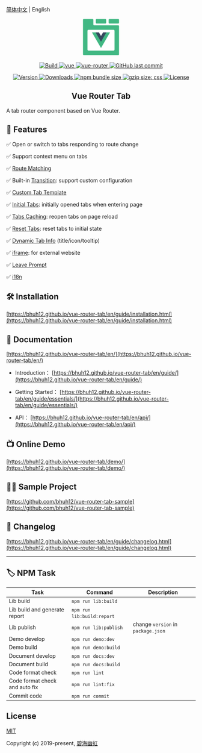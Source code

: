 [简体中文](README.md) | English

<p align="center">
  <a href="https://bhuh12.github.io/vue-router-tab/" target="_blank" rel="noopener noreferrer">
    <img width="100" src="public/img/logo.png" alt="vue-router-tab logo">
  </a>
</p>

<p align="center">
  <a target="_blank" href="https://www.travis-ci.org/bhuh12/vue-router-tab">
    <img src="https://www.travis-ci.org/bhuh12/vue-router-tab.svg?branch=dev" alt="Build">
  </a>

  <a href="https://github.com/vuejs/vue">
    <img src="https://img.shields.io/badge/vue-2.5.22-brightgreen.svg" alt="vue">
  </a>

  <a href="https://github.com/vuejs/vue-router">
    <img src="https://img.shields.io/badge/vue--router-3.0.1-brightgreen.svg" alt="vue-router">
  </a>

  <a target="_blank" href="https://github.com/bhuh12/vue-router-tab">
    <img alt="GitHub last commit" src="https://img.shields.io/github/last-commit/bhuh12/vue-router-tab.svg">
  </a>
</p>

<p align="center">
  <a target="_blank" href="https://www.npmjs.com/package/vue-router-tab">
    <img src="https://img.shields.io/npm/v/vue-router-tab.svg" alt="Version">
  </a>

  <a target="_blank" href="https://npmcharts.com/compare/vue-router-tab?minimal=true">
    <img src="https://img.shields.io/npm/dm/vue-router-tab.svg" alt="Downloads">
  </a>

  <a target="_blank" href="https://www.npmjs.com/package/vue-router-tab">
    <img alt="npm bundle size" src="https://img.shields.io/bundlephobia/minzip/vue-router-tab.svg?label=gzip:JS">
  </a>

  <a target="_blank" href="https://www.npmjs.com/package/vue-router-tab">
    <img alt="gzip size: css" src="http://img.badgesize.io/https://unpkg.com/vue-router-tab/dist/lib/vue-router-tab.css?compression=gzip&label=gzip:CSS">
  </a>
  
  <a target="_blank" href="https://github.com/bhuh12/vue-router-tab/blob/dev/LICENSE">
    <img src="https://img.shields.io/npm/l/vue-router-tab.svg" alt="License">
  </a>
</p>

<h2 align="center">Vue Router Tab</h2>

A tab router component based on Vue Router.


## 📌 Features

✅ Open or switch to tabs responding to route change

✅ Support context menu on tabs

✅ [Route Matching](https://bhuh12.github.io/vue-router-tab/en/guide/essentials/rule.html)

✅ Built-in [Transition](https://bhuh12.github.io/vue-router-tab/en/guide/advanced/transition.html): support custom configuration

✅ [Custom Tab Template](https://bhuh12.github.io/vue-router-tab/en/guide/advanced/slot.html)

✅ [Initial Tabs](https://bhuh12.github.io/vue-router-tab/en/guide/advanced/initial-tabs.html): initially opened tabs when entering page

✅ [Tabs Caching](https://bhuh12.github.io/vue-router-tab/en/guide/advanced/restore.html): reopen tabs on page reload

✅ [Reset Tabs](https://bhuh12.github.io/vue-router-tab/en/guide/essentials/operate.html#%E9%87%8D%E7%BD%AE%E9%A1%B5%E7%AD%BE): reset tabs to initial state

✅ [Dynamic Tab Info](https://bhuh12.github.io/vue-router-tab/en/guide/advanced/dynamic-tab-info.html) (title/icon/tooltip)

✅ [iframe](https://bhuh12.github.io/vue-router-tab/en/guide/essentials/iframe.html): for external website

✅ [Leave Prompt](https://bhuh12.github.io/vue-router-tab/en/guide/advanced/page-leave.html)

✅ [i18n](https://bhuh12.github.io/vue-router-tab/en/guide/essentials/i18n.html)


## 🛠 Installation

[https://bhuh12.github.io/vue-router-tab/en/guide/installation.html](https://bhuh12.github.io/vue-router-tab/en/guide/installation.html)

## 📝 Documentation

[https://bhuh12.github.io/vue-router-tab/en/](https://bhuh12.github.io/vue-router-tab/en/)

  - Introduction：
  [https://bhuh12.github.io/vue-router-tab/en/guide/](https://bhuh12.github.io/vue-router-tab/en/guide/)

  - Getting Started：
  [https://bhuh12.github.io/vue-router-tab/en/guide/essentials/](https://bhuh12.github.io/vue-router-tab/en/guide/essentials/)

  - API：
  [https://bhuh12.github.io/vue-router-tab/en/api/](https://bhuh12.github.io/vue-router-tab/en/api/)

## 📺 Online Demo

[https://bhuh12.github.io/vue-router-tab/demo/](https://bhuh12.github.io/vue-router-tab/demo/)

## 👨‍💻 Sample Project

[https://github.com/bhuh12/vue-router-tab-sample](https://github.com/bhuh12/vue-router-tab-sample)

## 📃 Changelog

[https://bhuh12.github.io/vue-router-tab/en/guide/changelog.html](https://bhuh12.github.io/vue-router-tab/en/guide/changelog.html)

---


## 🏷 NPM Task

| Task | Command | Description |
| ---- | ---- | ---- |
| Lib build | `npm run lib:build` |
| Lib build and generate report | `npm run lib:build:report` |
| Lib publish | `npm run lib:publish` | change `version` in `package.json` |
| Demo develop | `npm run demo:dev` |
| Demo build | `npm run demo:build` |
| Document develop | `npm run docs:dev` |
| Document build | `npm run docs:build` |
| Code format check | `npm run lint` |
| Code format check and auto fix | `npm run lint:fix` |
| Commit code | `npm run commit` |


## License

[MIT](http://opensource.org/licenses/MIT)

Copyright (c) 2019-present, [碧海幽虹](https://bhuh.net)
